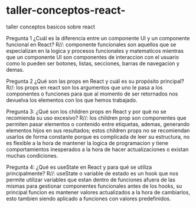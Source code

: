 # taller-conceptos-react-
taller conceptos basicos sobre react

Pregunta 1
¿Cuál es la diferencia entre un componente UI y un componente funcional en React?
R//: componente funcionales son aquellos que se especializan en la logica y procesos funcionales y matematicos mientras que un componente UI son componentes de interaccion con el usuario como lo pueden ser botones, listas, secciones, barras de navegacion y demas.

Pregunta 2
¿Qué son las props en React y cuál es su propósito principal?
R//: los props en react son los argumentos que uno le pasa a los componentes o funciones para que al momento de ser retornados nos devuelva los elementos con los que hemos trabajado.

Pregunta 3:
¿Qué son los children props en React y por qué no se recomienda su uso excesivo?
R//: los children prop son componentes que permiten pasar elementos o contenido entre etiquetas, ademas, generando elementos hijos en sus resultados; 
estos children props no se recomiendan usarlos de forma constante porque es complicada de leer su estructura, no es flexible a la hora de mantener la logica de programacion y tiene comportamientos inesperados a la hora de hacer actualizaciones o existan muchas condiciones. 

Pregunta 4:
¿Qué es useState en React y para qué se utiliza principalmente?
R//: useState o variable de estado es un hook que nos permite utilizar variables que estan dentro de funciones afuera de las mismas para gestionar componentes funcionales antes de los hooks, su principal funcion es mantener valores actualizados a la hora de cambiarlos, esto tambien siendo aplicado a funciones con valores predefinidos.
